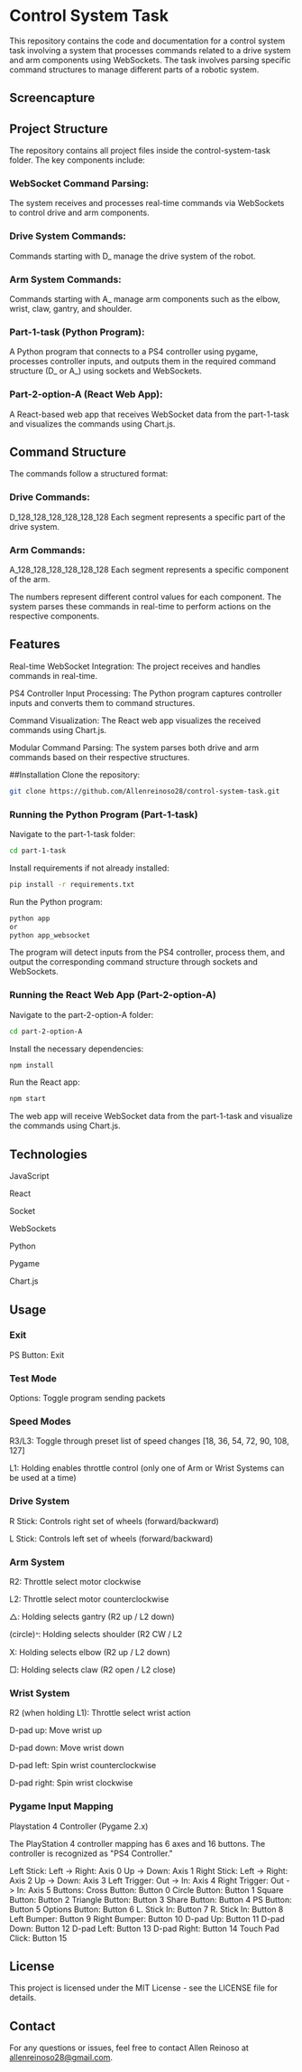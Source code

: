 # Control System Task

This repository contains the code and documentation for a control system task involving a system that processes commands related to a drive system and arm components using WebSockets. The task involves parsing specific command structures to manage different parts of a robotic system.

## Screencapture

## Project Structure
The repository contains all project files inside the control-system-task folder. The key components include:


### WebSocket Command Parsing: 
The system receives and processes real-time commands via WebSockets to control drive and arm components.

### Drive System Commands: 
Commands starting with D_ manage the drive system of the robot.

### Arm System Commands: 
Commands starting with A_ manage arm components such as the elbow, wrist, claw, gantry, and shoulder.

### Part-1-task (Python Program): 
A Python program that connects to a PS4 controller using pygame, processes controller inputs, and outputs them in the required command structure (D_ or A_) using sockets and WebSockets.

### Part-2-option-A (React Web App): 
A React-based web app that receives WebSocket data from the part-1-task and visualizes the commands using Chart.js.


## Command Structure
The commands follow a structured format:

### Drive Commands:
D_128_128_128_128_128_128
Each segment represents a specific part of the drive system.

### Arm Commands:
A_128_128_128_128_128_128
Each segment represents a specific component of the arm.

The numbers represent different control values for each component. The system parses these commands in real-time to perform actions on the respective components.


## Features
Real-time WebSocket Integration: The project receives and handles commands in real-time.

PS4 Controller Input Processing: The Python program captures controller inputs and converts them to command structures.

Command Visualization: The React web app visualizes the received commands using Chart.js.

Modular Command Parsing: The system parses both drive and arm commands based on their respective structures.


##Installation
Clone the repository:
```bash
git clone https://github.com/Allenreinoso28/control-system-task.git
```

### Running the Python Program (Part-1-task)
Navigate to the part-1-task folder:

```bash
cd part-1-task
```
Install requirements if not already installed:

```bash
pip install -r requirements.txt
```
Run the Python program:

```bash
python app
or
python app_websocket
```
The program will detect inputs from the PS4 controller, process them, and output the corresponding command structure through sockets and WebSockets.

### Running the React Web App (Part-2-option-A)
Navigate to the part-2-option-A folder:

```bash
cd part-2-option-A
```
Install the necessary dependencies:

```bash
npm install
```
Run the React app:

```bash
npm start
```
The web app will receive WebSocket data from the part-1-task and visualize the commands using Chart.js.


## Technologies

JavaScript

React

Socket

WebSockets

Python

Pygame

Chart.js


## Usage

### Exit

PS Button: Exit

### Test Mode

Options: Toggle program sending packets

### Speed Modes

R3/L3: Toggle through preset list of speed changes [18, 36, 54, 72, 90, 108, 127]

L1: Holding enables throttle control (only one of Arm or Wrist Systems can be used at a time)

### Drive System

R Stick: Controls right set of wheels (forward/backward)

L Stick: Controls left set of wheels (forward/backward)

### Arm System

R2: Throttle select motor clockwise

L2: Throttle select motor counterclockwise

△: Holding selects gantry (R2 up / L2 down)

(circle)𐤏: Holding selects shoulder (R2 CW / L2

X: Holding selects elbow (R2 up / L2 down)

□: Holding selects claw (R2 open / L2 close)

### Wrist System

R2 (when holding L1): Throttle select wrist action

D-pad up: Move wrist up

D-pad down: Move wrist down

D-pad left: Spin wrist counterclockwise

D-pad right: Spin wrist clockwise

### Pygame Input Mapping
Playstation 4 Controller (Pygame 2.x)

The PlayStation 4 controller mapping has 6 axes and 16 buttons. The controller is recognized as "PS4 Controller."

Left Stick:
Left -> Right: Axis 0
Up -> Down: Axis 1
Right Stick:
Left -> Right: Axis 2
Up -> Down: Axis 3
Left Trigger:
Out -> In: Axis 4
Right Trigger:
Out -> In: Axis 5
Buttons:
Cross Button: Button 0
Circle Button: Button 1
Square Button: Button 2
Triangle Button: Button 3
Share Button: Button 4
PS Button: Button 5
Options Button: Button 6
L. Stick In: Button 7
R. Stick In: Button 8
Left Bumper: Button 9
Right Bumper: Button 10
D-pad Up: Button 11
D-pad Down: Button 12
D-pad Left: Button 13
D-pad Right: Button 14
Touch Pad Click: Button 15


## License
This project is licensed under the MIT License - see the LICENSE file for details.

## Contact
For any questions or issues, feel free to contact Allen Reinoso at allenreinoso28@gmail.com.
